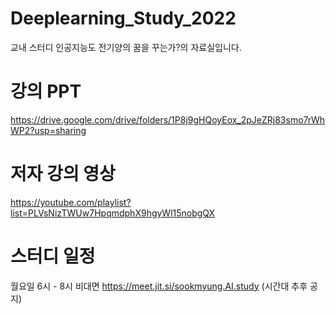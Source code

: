 # Deeplearning_Study_2022
교내 스터디 인공지능도 전기양의 꿈을 꾸는가?의 자료실입니다.

# 강의 PPT
https://drive.google.com/drive/folders/1P8j9gHQoyEox_2pJeZRj83smo7rWhWP2?usp=sharing

# 저자 강의 영상
https://youtube.com/playlist?list=PLVsNizTWUw7HpqmdphX9hgyWl15nobgQX

# 스터디 일정

월요일 6시 - 8시 
비대면 https://meet.jit.si/sookmyung.AI.study (시간대 추후 공지)
